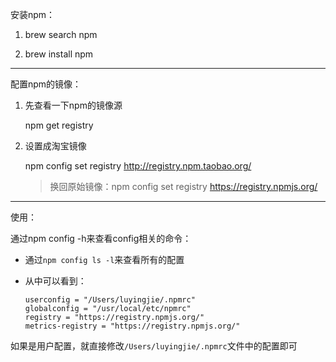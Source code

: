 安装npm：

1. brew search npm

2. brew install npm

---

配置npm的镜像：

1. 先查看一下npm的镜像源

   npm get registry 

2. 设置成淘宝镜像

   npm config set registry http://registry.npm.taobao.org/

   > 换回原始镜像：npm config set registry https://registry.npmjs.org/

---

使用：

通过npm config -h来查看config相关的命令：

- 通过`npm config ls -l`来查看所有的配置

- 从中可以看到：

  ```shell
  userconfig = "/Users/luyingjie/.npmrc"
  globalconfig = "/usr/local/etc/npmrc"
  registry = "https://registry.npmjs.org/"
  metrics-registry = "https://registry.npmjs.org/"
  ```

如果是用户配置，就直接修改`/Users/luyingjie/.npmrc`文件中的配置即可